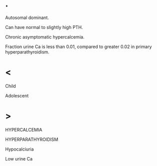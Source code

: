 # .

Autosomal dominant.

Can have normal to slightly high PTH.

Chronic asymptomatic hypercalcemia.

Fraction urine Ca is less than 0.01, compared to greater 0.02 in primary hyperparathyroidism.

# <

Child

Adolescent

# >

HYPERCALCEMIA

HYPERPARATHYROIDISM

Hypocalciuria

Low urine Ca
